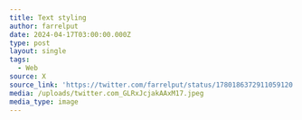 ```yaml
---
title: Text styling
author: farrelput
date: 2024-04-17T03:00:00.000Z
type: post
layout: single
tags:
  - Web
source: X
source_link: 'https://twitter.com/farrelput/status/1780186372911059120'
media: /uploads/twitter.com_GLRxJcjakAAxM17.jpeg
media_type: image
---
```


